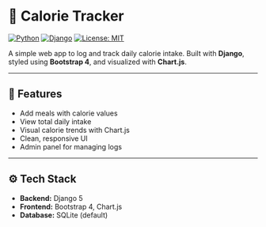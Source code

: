 # 🥗 Calorie Tracker

[![Python](https://img.shields.io/badge/Python-3.12-blue)](https://www.python.org/)
[![Django](https://img.shields.io/badge/Django-5.2-green)](https://www.djangoproject.com/)
[![License: MIT](https://img.shields.io/badge/License-MIT-yellow.svg)](https://opensource.org/licenses/MIT)

A simple web app to log and track daily calorie intake. Built with **Django**, styled using **Bootstrap 4**, and visualized with **Chart.js**.

---

## 🚀 Features

- Add meals with calorie values  
- View total daily intake  
- Visual calorie trends with Chart.js  
- Clean, responsive UI  
- Admin panel for managing logs

---

## ⚙️ Tech Stack

- **Backend:** Django 5 
- **Frontend:** Bootstrap 4, Chart.js  
- **Database:** SQLite (default)
